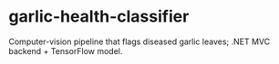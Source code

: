 # garlic-health-classifier
Computer-vision pipeline that flags diseased garlic leaves; .NET MVC backend + TensorFlow model.
